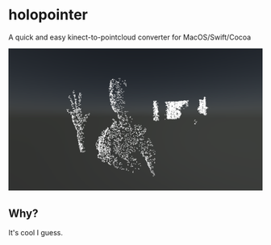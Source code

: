 # holopointer
A quick and easy kinect-to-pointcloud converter for MacOS/Swift/Cocoa

![preview](images/pointcloud_preview.png)

## Why?

It's cool I guess.

